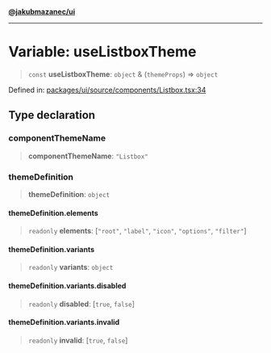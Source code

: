[**@jakubmazanec/ui**](../README.md)

---

# Variable: useListboxTheme

> `const` **useListboxTheme**: `object` & (`themeProps`) => `object`

Defined in:
[packages/ui/source/components/Listbox.tsx:34](https://github.com/jakubmazanec/tools/blob/c36a857a499e2c0c4f38fc4405cb987b357adf10/packages/ui/source/components/Listbox.tsx#L34)

## Type declaration

### componentThemeName

> **componentThemeName**: `"Listbox"`

### themeDefinition

> **themeDefinition**: `object`

#### themeDefinition.elements

> `readonly` **elements**: \[`"root"`, `"label"`, `"icon"`, `"options"`, `"filter"`\]

#### themeDefinition.variants

> `readonly` **variants**: `object`

#### themeDefinition.variants.disabled

> `readonly` **disabled**: \[`true`, `false`\]

#### themeDefinition.variants.invalid

> `readonly` **invalid**: \[`true`, `false`\]
